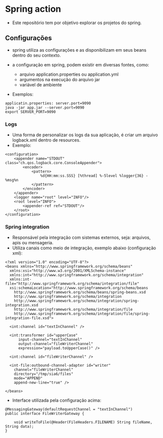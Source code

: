# Spring action
- Este repositório tem por objetivo explorar os projetos do spring.

## Configurações
- spring utiliza as configurações e as disponibilizam em seus beans dentro do seu contexto.
- a configuração em spring, podem existir em diversas fontes, como:
  - arquivo application.properties ou application.yml
  - argumentos na execução do arquivo jar
  - variável de ambiente

- Exemplos:
```
applicatin.properties: server.port=9090
java -jar app.jar --server.port=9090
export SERVER_PORT=9090
```

### Logs
- Uma forma de personalizar os logs da sua aplicação, é criar um arquivo logback.xml dentro de resources.
- Exemplo:
```
<configuration>
    <appender name="STDOUT" class="ch.qos.logback.core.ConsoleAppender">
        <encoder>
            <pattern>
                %d{HH:mm:ss.SSS} [%thread] %-5level %logger{36} -%msg%n
            </pattern>
        </encoder>
    </appender>
    <logger name="root" level="INFO"/>
    <root level="INFO">
        <appender-ref ref="STDOUT"/>
    </root>
</configuration>
```
### Spring integration
- Responsável pela integração com sistemas externos, seja: arquivos, apis ou mensageria.
- Utiliza canais como meio de integração, exemplo abaixo (configuração xml):
```
<?xml version="1.0" encoding="UTF-8"?>
<beans xmlns="http://www.springframework.org/schema/beans"
  xmlns:xsi="http://www.w3.org/2001/XMLSchema-instance"
  xmlns:int="http://www.springframework.org/schema/integration"
  xmlns:int-file="http://www.springframework.org/schema/integration/file"
  xsi:schemaLocation="http://www.springframework.org/schema/beans
    http://www.springframework.org/schema/beans/spring-beans.xsd
    http://www.springframework.org/schema/integration
    http://www.springframework.org/schema/integration/spring-integration.xsd
    http://www.springframework.org/schema/integration/file
    http://www.springframework.org/schema/integration/file/spring-integration-file.xsd">

  <int:channel id="textInChannel" />

  <int:transformer id="upperCase"
      input-channel="textInChannel"
      output-channel="fileWriterChannel"
      expression="payload.toUpperCase()" />

  <int:channel id="fileWriterChannel" />

  <int-file:outbound-channel-adapter id="writer"
    channel="fileWriterChannel"
    directory="/tmp/sia6/files"
    mode="APPEND"
    append-new-line="true" />

</beans>
```

- Interface utilizada pela configuração acima:
```
@MessagingGateway(defaultRequestChannel = "textInChannel")
public interface FileWriterGateway {

    void writeToFile(@Header(FileHeaders.FILENAME) String fileName, String data);
}

```
